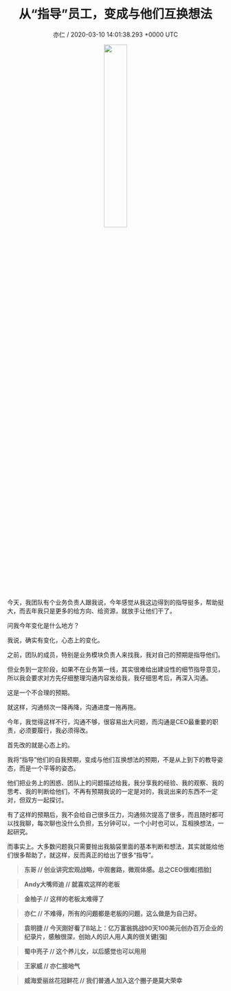 <h1 align="center">从“指导”员工，变成与他们互换想法</h1>
<p align="center">
    <a>亦仁 / 2020-03-10 14:01:38.293 &#43;0000 UTC</a>
</p>

<div align="center">
    <img src="https://images.zsxq.com/Fn3NQqCN8nuGF86yZPXSbEsl0mb3?e=1590940799&amp;token=kIxbL07-8jAj8w1n4s9zv64FuZZNEATmlU_Vm6zD:pfbNc8W3hS0oYG_hyXXh_rHMHuc=" width="33%" height="33%"/>
</div>

<div>
今天，我团队有个业务负责人跟我说，今年感觉从我这边得到的指导挺多，帮助挺大，而去年我只是更多的给方向、给资源，就放手让他们干了。

问我今年变化是什么地方？

我说，确实有变化，心态上的变化。

之前，团队的成员，特别是业务模块负责人来找我，我对自己的预期是指导他们。

但业务到一定阶段，如果不在业务第一线，其实很难给出建设性的细节指导意见，所以我会要求对方先仔细整理沟通内容发给我，我仔细思考后，再深入沟通。

这是一个不合理的预期。

就这样，沟通频次一降再降，沟通进度一拖再拖。

今年，我觉得这样不行，沟通不够，很容易出大问题，而沟通是CEO最重要的职责，必须要履行，我必须得改。

首先改的就是心态上的。

我将“指导”他们的自我预期，变成与他们互换想法的预期，不是从上到下的教导姿态，而是一个平等的姿态。

他们把业务上的困惑、团队上的问题描述给我，我分享我的经验、我的观察、我的思考、我的判断给他们，不再有预期我说的一定是对的，我说出来的东西不一定对，但双方一起探讨。

有了这样的预期后，我不会给自己很多压力，沟通频次提高了很多，而且随时都可以找我聊，每次聊也没什么负担，五分钟可以，一个小时也可以，互相换想法，一起研究。

而事实上。大多数问题我只需要抛出我脑袋里面的基本判断和想法，其实就能给他们很多帮助了，就这样，反而真正的给出了很多“指导”。
</div>

<div class="image" align="center">

</div>

<div align="left">
<div>

<blockquote >
<span> <strong>东哥 // 创业讲究宏观战略，中观套路，微观体感。总之CEO很难[捂脸] </strong></span>
</blockquote>

<blockquote >
<span> <strong>Andy大嘴师迪 // 就喜欢这样的老板 </strong></span>
</blockquote>

<blockquote >
<span> <strong>金柚子 // 这样的老板太难得了 </strong></span>
</blockquote>

<blockquote >
<span> <strong>亦仁 // 不难得，所有的问题都是老板的问题，这么做是为自己好。 </strong></span>
</blockquote>

<blockquote >
<span> <strong>袁明捷 // 今天刚好看了B站上：亿万富翁挑战90天100美元创办百万企业的纪录片，感触很深，创始人的识人用人真的很关键[强] </strong></span>
</blockquote>

<blockquote >
<span> <strong>蜀中亮子 // 这个养儿女，以后感觉也可以用用 </strong></span>
</blockquote>

<blockquote >
<span> <strong>王家威 // 亦仁接地气 </strong></span>
</blockquote>

<blockquote >
<span> <strong>威海爱丽丝花冠鲜花 // 我们普通人加入这个圈子是莫大荣幸 </strong></span>
</blockquote>

</div>
</div>